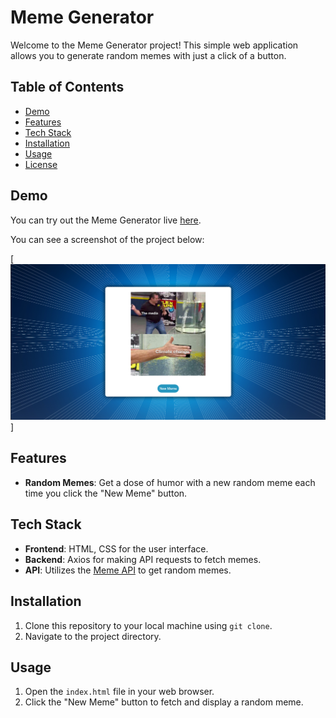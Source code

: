# Meme Generator

Welcome to the Meme Generator project! This simple web application allows you to generate random memes with just a click of a button.

## Table of Contents

- [Demo](#demo)
- [Features](#features)
- [Tech Stack](#tech-stack)
- [Installation](#installation)
- [Usage](#usage)
- [License](#license)

## Demo

You can try out the Meme Generator live [here](https://jain-rithik.github.io/Meme-Generator/).

You can see a screenshot of the project below:

[![Project Screenshot](./Screenshot.png)]

## Features

- **Random Memes**: Get a dose of humor with a new random meme each time you click the "New Meme" button.

## Tech Stack

- **Frontend**: HTML, CSS for the user interface.
- **Backend**: Axios for making API requests to fetch memes.
- **API**: Utilizes the [Meme API](https://meme-api.com/) to get random memes.

## Installation

1. Clone this repository to your local machine using `git clone`.
2. Navigate to the project directory.

## Usage

1. Open the `index.html` file in your web browser.
2. Click the "New Meme" button to fetch and display a random meme.
